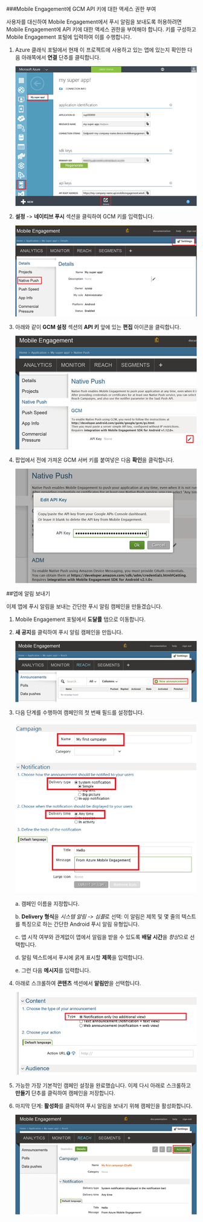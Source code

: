 ###Mobile Engagement에 GCM API 키에 대한 액세스 권한 부여

사용자를 대신하여 Mobile Engagement에서 푸시 알림을 보내도록 허용하려면 Mobile Engagement에 API 키에 대한 액세스 권한을 부여해야 합니다. 키를 구성하고 Mobile Engagement 포털에 입력하여 이를 수행합니다.

1. Azure 클래식 포털에서 현재 이 프로젝트에 사용하고 있는 앱에 있는지 확인한 다음 아래쪽에서 **연결** 단추를 클릭합니다.

	![](./media/mobile-engagement-android-send-push/engage-button.png)

2. **설정** -> **네이티브 푸시** 섹션을 클릭하여 GCM 키를 입력합니다.

	![](./media/mobile-engagement-android-send-push/engagement-portal.png)

3. 아래와 같이 **GCM 설정** 섹션의 **API 키** 앞에 있는 **편집** 아이콘을 클릭합니다.

	![](./media/mobile-engagement-android-send-push/native-push-settings.png)

4. 팝업에서 전에 가져온 GCM 서버 키를 붙여넣은 다음 **확인**을 클릭합니다.

	![](./media/mobile-engagement-android-send-push/api-key.png)

##<a id="send"></a>앱에 알림 보내기

이제 앱에 푸시 알림을 보내는 간단한 푸시 알림 캠페인을 만들겠습니다.

1. Mobile Engagement 포털에서 **도달률** 탭으로 이동합니다.

2. **새 공지**를 클릭하여 푸시 알림 캠페인을 만듭니다.

	![](./media/mobile-engagement-android-send-push/new-announcement.png)

3. 다음 단계를 수행하여 캠페인의 첫 번째 필드를 설정합니다.

	![](./media/mobile-engagement-android-send-push/campaign-first-params.png)

	a. 캠페인 이름을 지정합니다.

	b. **Delivery 형식**을 *시스템 알림 -> 심플*로 선택: 이 알림은 제목 및 몇 줄의 텍스트를 특징으로 하는 간단한 Android 푸시 알림 유형입니다.

	c. 앱 시작 여부와 관계없이 앱에서 알림을 받을 수 있도록 **배달 시간**을 *항상*으로 선택합니다.

	d. 알림 텍스트에서 푸시에 굵게 표시할 **제목**을 입력합니다.

	e. 그런 다음 **메시지**를 입력합니다.

4. 아래로 스크롤하여 **콘텐츠** 섹션에서 **알림만**을 선택합니다.

	![](./media/mobile-engagement-android-send-push/campaign-content.png)

5. 가능한 가장 기본적인 캠페인 설정을 완료했습니다. 이제 다시 아래로 스크롤하고 **만들기** 단추를 클릭하여 캠페인을 저장합니다.

6. 마지막 단계: **활성화**를 클릭하여 푸시 알림을 보내기 위해 캠페인을 활성화합니다.

	![](./media/mobile-engagement-android-send-push/campaign-activate.png)

<!---HONumber=AcomDC_0330_2016-->